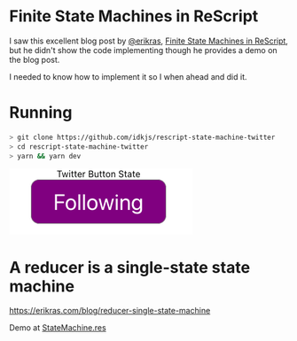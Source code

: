 # Finite State Machines in ReScript

I saw this excellent blog post by [@erikras](https://twitter.com/erikras), [Finite State Machines in ReScript](https://erikras.com/blog/finite-state-machines-in-rescript), but he didn't show the code implementing though he provides a demo on the blog post.

I needed to know how to implement it so I when ahead and did it.

# Running

```sh
> git clone https://github.com/idkjs/rescript-state-machine-twitter
> cd rescript-state-machine-twitter
> yarn && yarn dev
```

![screen-shot](./TwitterButton.png)

# A reducer is a single-state state machine

https://erikras.com/blog/reducer-single-state-machine

Demo at [StateMachine.res](src/StateMachine.res)
